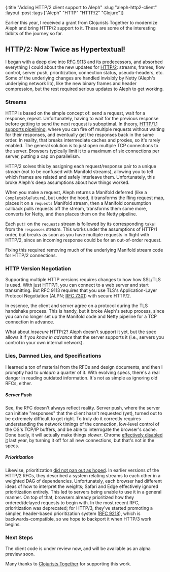 {:title "Adding HTTP/2 client support to Aleph"
 :slug "aleph-http2-client"
 :layout :post
 :tags ["Aleph" "HTTP" "HTTP/2" "Clojure"]}

Earlier this year, I received a grant from Clojurists Together to modernize Aleph and bring HTTP/2 support to it. These are some of the interesting tidbits of the journey so far.

## HTTP/2: Now Twice as Hypertextual!

I began with a deep dive into [RFC 9113](https://www.rfc-editor.org/rfc/rfc9113.html) and its predecessors, and absorbed everything I could about the new updates for [HTTP/2](https://web.dev/performance-http2/): streams, frames, flow control, server push, prioritization, connection status, pseudo-headers, etc. Some of the underlying changes are handled invisibly by Netty (Aleph's underlying network lib), like the new binary frames and header compression, but the rest required serious updates to Aleph to get working.

### Streams

HTTP is based on the simple concept of: send a request, wait for a response, repeat. Unfortunately, having to wait for the previous response before getting to send the next request is suboptimal. In theory, [HTTP/1.1 supports pipelining](https://developer.mozilla.org/en-US/docs/Web/HTTP/Connection_management_in_HTTP_1.x#http_pipelining), where you can fire off multiple requests without waiting for their responses, and eventually get the responses back in the same order. In reality, that breaks intermediate caches and proxies, so it's rarely enabled. The general solution is to just open multiple TCP connections to the server. Browsers typically limit it to a maximum of six connections per server, putting a cap on parallelism.

HTTP/2 solves this by assigning each request/response pair to a unique *stream* (not to be confused with Manifold streams), allowing you to tell which frames are related and safely interleave them. Unfortunately, this broke Aleph's deep assumptions about how things worked. 

When you make a request, Aleph returns a Manifold deferred (like a `CompletableFuture`), but under the hood, it transforms the Ring request map, places it on a `requests` Manifold stream, then a Manifold consumption callback pulls requests off the stream, transforms them some more, converts for Netty, and then places them on the Netty pipeline.

Each `put!` on the `requests` stream is followed by its corresponding `take!` from the `responses` stream. This works under the assumptions of HTTP/1 order, but breaks as soon as you have multiple requests in flight with HTTP/2, since an incoming response could be for an out-of-order request.

Fixing this required removing much of the underlying Manifold stream code for HTTP/2 connections.

### HTTP Version Negotiation

Supporting multiple HTTP versions requires changes to how how SSL/TLS is used. With just HTTP/1, you can connect to a web server and start transmitting. But RFC 9113 requires that you use TLS's Application-Layer Protocol Negotiation (ALPN; [RFC 7301](https://datatracker.ietf.org/doc/html/rfc7301)) with secure HTTP/2. 

In essence, the client and server agree on a protocol during the TLS handshake process. This is handy, but it broke Aleph's setup process, since you can no longer set up the Manifold code and Netty pipeline for a TCP connection in advance. 

What about *insecure* HTTP/2? Aleph doesn't support it yet, but the spec allows it if you *know in advance* that the server supports it (i.e., servers you control in your own internal network).

### Lies, Damned Lies, and Specifications

I learned a ton of material from the RFCs and design documents, and then I promptly had to *unlearn* a quarter of it. With evolving specs, there's a real danger in reading outdated information. It's not as simple as ignoring old RFCs, either.

##### Server Push

See, the RFC doesn't always reflect reality. Server push, where the server can initiate "responses" that the client hasn't requested (yet), turned out to be extremely difficult to get right. To truly do it correctly requires understanding the network timings of the connection, low-level control of the OS's TCP/IP buffers, and be able to interrogate the browser's cache. Done badly, it will actually make things *slower*. Chrome [effectively disabled it](https://developer.chrome.com/blog/removing-push/) last year, by turning it off for all new connections, but that's not in the specs.

##### Prioritization

Likewise, prioritization [did not pan out as hoped](https://blog.cloudflare.com/better-http-2-prioritization-for-a-faster-web/). In earlier versions of the HTTP/2 RFCs, they described a system relating streams to each other in a weighted DAG of dependencies. Unfortunately, each browser had different ideas of how to interpret the weights; Safari and Edge effectively ignored prioritization entirely. This led to servers being unable to use it in a general manner. On top of that, browsers already prioritized how they ordered/delayed requests to begin with. In the most recent RFC, prioritization was deprecated; for HTTP/3, they've started promoting a simpler, header-based prioritization system ([RFC 9218](https://www.rfc-editor.org/rfc/rfc9218.html)), which is backwards-compatible, so we hope to backport it when HTTP/3 work begins.

### Next Steps

The client code is under review now, and will be available as an alpha preview soon.

Many thanks to [Clojurists Together](https://www.clojuriststogether.org/) for supporting this work.